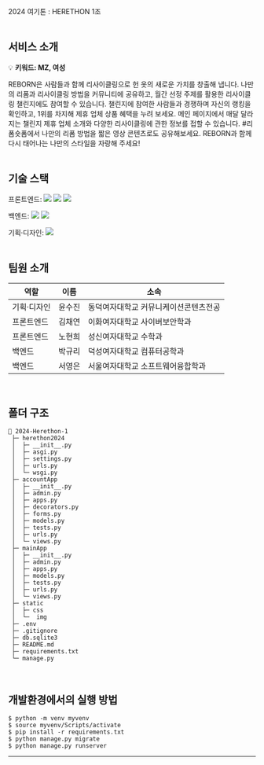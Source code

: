 2024 여기톤 : HERETHON 1조
</br></br>


## 서비스 소개

💡 **키워드: MZ, 여성**

  REBORN은 사람들과 함께 리사이클링으로 헌 옷의 새로운 가치를 창출해 냅니다. 나만의 리폼과 리사이클링 방법을 커뮤니티에 공유하고, 월간 선정 주제를 활용한 리사이클링 챌린지에도 참여할 수 있습니다. 챌린지에 참여한 사람들과 경쟁하며 자신의 랭킹을 확인하고, 1위를 차지해 제휴 업체 상품 혜택을 누려 보세요. 메인 페이지에서 매달 달라지는 챌린지 제휴 업체 소개와 다양한 리사이클링에 관한 정보를 접할 수 있습니다. #리폼숏폼에서 나만의 리폼 방법을 짧은 영상 콘텐츠로도 공유해보세요. REBORN과 함께 다시 태어나는 나만의 스타일을 자랑해 주세요!
</br></br>

## 기술 스택
  <span>프론트엔드: </span> <img src="https://img.shields.io/badge/html-E34F26?style=for-the-badge&logo=html5&logoColor=white"> <img src="https://img.shields.io/badge/css-1572B6?style=for-the-badge&logo=css3&logoColor=white"> <img src="https://img.shields.io/badge/javascript-F7DF1E?style=for-the-badge&logo=javascript&logoColor=black">

  <span>백엔드: </span><img src="https://img.shields.io/badge/python-3776AB?style=for-the-badge&logo=python&logoColor=white"> <img src="https://img.shields.io/badge/django-092E20?style=for-the-badge&logo=Django&logoColor=white">

  <span>기획·디자인: </span> <img src="https://img.shields.io/badge/figma-F24E1E?style=for-the-badge&logo=figma&logoColor=white">
</br></br>

## 팀원 소개

| 역할 | 이름 | 소속 |
| --- | --- | --- |
| 기획·디자인 | 윤수진 | 동덕여자대학교 커뮤니케이션콘텐츠전공 |
| 프론트엔드 | 김채연 | 이화여자대학교 사이버보안학과 |
| 프론트엔드 | 노현희 | 성신여자대학교 수학과 |
| 백엔드 | 박규리 | 덕성여자대학교 컴퓨터공학과 |
| 백엔드 | 서영은 | 서울여자대학교 소프트웨어융합학과 |

</br>

## 폴더 구조

  ```
  📂 2024-Herethon-1
   ├─ herethon2024
   │  ├─ __init__.py
   │  ├─ asgi.py
   │  ├─ settings.py
   │  ├─ urls.py
   │  └─ wsgi.py
   ├─ accountApp
   │  ├─ __init__.py
   │  ├─ admin.py
   │  ├─ apps.py
   │  ├─ decorators.py
   │  ├─ forms.py
   │  ├─ models.py
   │  ├─ tests.py
   │  ├─ urls.py
   │  └─ views.py
   ├─ mainApp
   │  ├─ __init__.py
   │  ├─ admin.py
   │  ├─ apps.py
   │  ├─ models.py
   │  ├─ tests.py
   │  ├─ urls.py
   │  └─ views.py
   ├─ static
   │  ├─ css
   │  └─  img
   ├─ .env
   ├─ .gitignore
   ├─ db.sqlite3
   ├─ README.md
   ├─ requirements.txt
   └─ manage.py
  ```

</br>

## 개발환경에서의 실행 방법

  ```
  $ python -m venv myvenv
  $ source myvenv/Scripts/activate
  $ pip install -r requirements.txt
  $ python manage.py migrate 
  $ python manage.py runserver
  ```
  <hr/>
